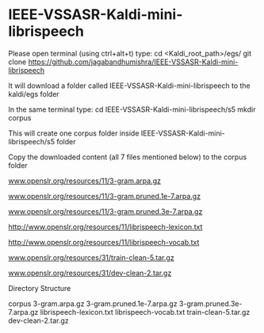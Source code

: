 # IEEE-VSSASR-Kaldi-mini-librispeech

Please open terminal (using ctrl+alt+t) type: 
cd <Kaldi_root_path>/egs/
git clone https://github.com/jagabandhumishra/IEEE-VSSASR-Kaldi-mini-librispeech

It will download a folder called IEEE-VSSASR-Kaldi-mini-librispeech to the kaldi/egs folder

In the same terminal type:
cd IEEE-VSSASR-Kaldi-mini-librispeech/s5
mkdir corpus   

This will create one corpus folder inside IEEE-VSSASR-Kaldi-mini-librispeech/s5 folder

Copy the downloaded content (all 7 files mentioned below) to the corpus folder

www.openslr.org/resources/11/3-gram.arpa.gz

www.openslr.org/resources/11/3-gram.pruned.1e-7.arpa.gz

www.openslr.org/resources/11/3-gram.pruned.3e-7.arpa.gz

http://www.openslr.org/resources/11/librispeech-lexicon.txt

http://www.openslr.org/resources/11/librispeech-vocab.txt

www.openslr.org/resources/31/train-clean-5.tar.gz

www.openslr.org/resources/31/dev-clean-2.tar.gz

Directory Structure

corpus
 3-gram.arpa.gz
 3-gram.pruned.1e-7.arpa.gz
 3-gram.pruned.3e-7.arpa.gz
 librispeech-lexicon.txt
 librispeech-vocab.txt
 train-clean-5.tar.gz
 dev-clean-2.tar.gz
